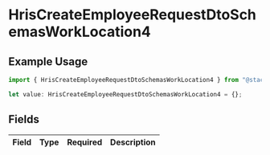 # HrisCreateEmployeeRequestDtoSchemasWorkLocation4

## Example Usage

```typescript
import { HrisCreateEmployeeRequestDtoSchemasWorkLocation4 } from "@stackone/stackone-client-ts/sdk/models/shared";

let value: HrisCreateEmployeeRequestDtoSchemasWorkLocation4 = {};
```

## Fields

| Field       | Type        | Required    | Description |
| ----------- | ----------- | ----------- | ----------- |